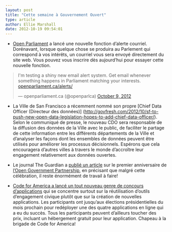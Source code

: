 ```yaml
---
layout: post
title: "Cette semaine à Gouvernement Ouvert"
type: article
author: Ellie Marshall
date: 2012-10-19 09:54:01
---
```

- [Open Parliament](www.openparliament.ca) a lancé une nouvelle fonction d’alerte courriel. Dorénavant, lorsque quelque chose se produira au Parlement qui correspond à vos intérêts, un courriel vous sera envoyé directement du site web. Vous pouvez vous inscrire dès aujourd’hui pour essayer cette nouvelle fonction.

<blockquote class="twitter-tweet tw-align-center"><p>I'm testing a shiny new email alert system. Get email whenever something happens in Parliament matching your interests. <a href="http://t.co/jI4H4DbA" title="http://openparliament.ca/alerts/">openparliament.ca/alerts/</a></p>&mdash; openparliament.ca (@openparlca) <a href="https://twitter.com/openparlca/status/255731596475371520" data-datetime="2012-10-09T18:08:58+00:00">October 9, 2012</a></blockquote>
<script src="//platform.twitter.com/widgets.js" charset="utf-8"></script>

- La Ville de San Francisco a récemment nommé son propre [Chief Data Officer (Directeur des données)] (http://govfresh.com/2012/10/sf-to-push-new-open-data-legislation-hopes-to-add-chief-data-officer/). Selon le communiqué de presse, le nouveau CDO sera responsable de la diffusion des données de la Ville avec le public, de faciliter le partage de cette information entre les différents départements de la Ville et d’analyser les façons dont les ensembles de données peuvent être utilisés pour améliorer les processus décisionnels. Espérons que cela encouragera d’autres villes à travers le monde d’accroître leur engagement relativement aux données ouvertes.

- Le journal The Guardian a [publié un article](http://www.guardian.co.uk/public-leaders-network/2012/oct/05/rein-enthusiasm-ogp-participation) sur le premier anniversaire de [l’Open Government Partnership](http://www.opengovpartnership.org), en précisant que malgré cette célébration, il reste énormément de travail à faire!

- [Code for America a lancé un tout nouveau genre de concours d’applications](http://brigade.codeforamerica.org/pages/race-for-reuse) qui se concentre surtout sur la réutilisation d’outils d’engagement civique plutôt que sur la création de nouvelles applications. Les participants ont jusqu’aux élections présidentielles du mois prochain pour redéployer une des quatre applications en ligne qui a eu du succès. Tous les participants peuvent d’ailleurs toucher des prix, incluant un hébergement gratuit pour leur application. Chapeau à la brigade de Code for America!